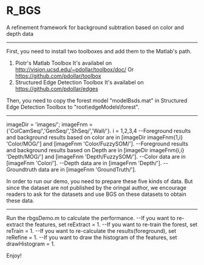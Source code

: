 # R_BGS
A refinement framework for background subtration based on color and depth data

-----------------------------------------------
First, you need to install two toolboxes and add them to the Matlab's path.
1. Piotr's Matlab Toolbox
It's availabel on http://vision.ucsd.edu/~pdollar/toolbox/doc/
Or https://github.com/pdollar/toolbox
2. Structured Edge Detection Toolbox
It's availabel on https://github.com/pdollar/edges

Then, you need to copy the forest model "modelBsds.mat" in Structured Edge Detection Toolbox to
"root\edgeModels\forest\".

-----------------------------------------------
imageDir = 'images/';
imageFnm = {'ColCamSeq/','GenSeq/','ShSeq/','Wall/'}. i = 1,2,3,4
--Foreground results and background results based on color are in [imageDir imageFnm{1,i} 'Color/MOG/'] and [imageFnm 'Color/FuzzySOM/'].
--Foreground results and background results based on Depth are in [imageDir imageFnm{i,i} 'Depth/MOG/'] and [imageFnm 'Depth/FuzzySOM/'].
--Color data are in [imageFnm 'Color/'].
--Depth data are in [imageFnm 'Depth/'].
--Groundtruth data are in [imageFnm 'GroundTruth/'].

In order to run our demo, you need to prepare these five kinds of data. But since the dataset are not published by the oringal author, we encourage readers to ask for the datasets and use BGS on these datasets to obtain these data.

-----------------------------------------------
Run the rbgsDemo.m to calculate the performance.
--If you want to re-extract the features, set reExtract = 1.
--If you want to re-train the forest, set reTrain = 1.
--If you want to re-calculate the results(foreground), set reRefine = 1.
--If you want to draw the histogram of the features, set drawHistogram = 1.


Enjoy!
